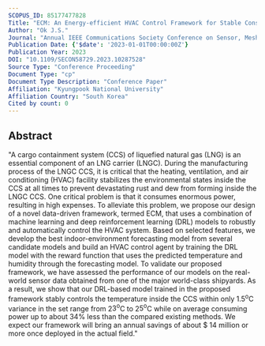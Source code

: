 ```yaml
---
SCOPUS_ID: 85177477828
Title: "ECM: An Energy-efficient HVAC Control Framework for Stable Construction Environment"
Author: "Ok J.S."
Journal: "Annual IEEE Communications Society Conference on Sensor, Mesh and Ad Hoc Communications and Networks workshops"
Publication Date: {'$date': '2023-01-01T00:00:00Z'}
Publication Year: 2023
DOI: "10.1109/SECON58729.2023.10287528"
Source Type: "Conference Proceeding"
Document Type: "cp"
Document Type Description: "Conference Paper"
Affiliation: "Kyungpook National University"
Affiliation Country: "South Korea"
Cited by count: 0
---
```


## Abstract
"A cargo containment system (CCS) of liquefied natural gas (LNG) is an essential component of an LNG carrier (LNGC). During the manufacturing process of the LNGC CCS, it is critical that the heating, ventilation, and air conditioning (HVAC) facility stabilizes the environmental states inside the CCS at all times to prevent devastating rust and dew from forming inside the LNGC CCS. One critical problem is that it consumes enormous power, resulting in high expenses. To alleviate this problem, we propose our design of a novel data-driven framework, termed ECM, that uses a combination of machine learning and deep reinforcement learning (DRL) models to robustly and automatically control the HVAC system. Based on selected features, we develop the best indoor-environment forecasting model from several candidate models and build an HVAC control agent by training the DRL model with the reward function that uses the predicted temperature and humidity through the forecasting model. To validate our proposed framework, we have assessed the performance of our models on the real-world sensor data obtained from one of the major world-class shipyards. As a result, we show that our DRL-based model trained in the proposed framework stably controls the temperature inside the CCS within only 1.$5^{\mathrm{o}}$C variance in the set range from 2$3^{\mathrm{o}}$C to 2$5^{\mathrm{o}}$C while on average consuming power up to about 34% less than the compared existing methods. We expect our framework will bring an annual savings of about ${\$}$ 14 million or more once deployed in the actual field."
